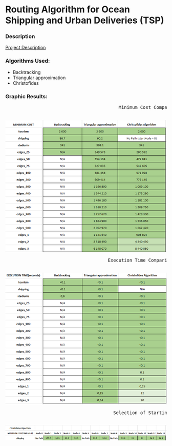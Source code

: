 # Routing Algorithm for Ocean Shipping and Urban Deliveries (TSP)

### Description

[Project Description](Project2Description.pdf)

### Algorithms Used:

* Backtracking
* Triangular approximation
* Christofides

### Graphic Results:

<pre>                                          Minimum Cost Comparison      </pre>
&nbsp;
![img.png](/images/img.png)
<pre>                                      Execution Time Comparison in Seconds </pre>
&nbsp;
![img_1.png](/images/img_1.png)

<pre>                                        Selection of Starting Node Algorithm   </pre>
&nbsp;
![img_2.png](/images/img_2.png)